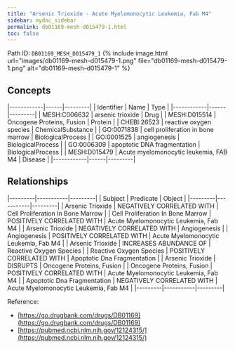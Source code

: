 ```yaml
---
title: "Arsenic Trioxide - Acute Myelomonocytic Leukemia, Fab M4"
sidebar: mydoc_sidebar
permalink: db01169-mesh-d015479-1.html
toc: false 
---
```



Path ID: `DB01169_MESH_D015479_1`
{% include image.html url="images/db01169-mesh-d015479-1.png" file="db01169-mesh-d015479-1.png" alt="db01169-mesh-d015479-1" %}

## Concepts

|------------|------|---------|
| Identifier | Name | Type    |
|------------|------|---------|
| MESH:C006632 | arsenic trioxide | Drug |
| MESH:D015514 | Oncogene Proteins, Fusion | Protein |
| CHEBI:26523 | reactive oxygen species | ChemicalSubstance |
| GO:0071838 | cell proliferation in bone marrow | BiologicalProcess |
| GO:0001525 | angiogenesis | BiologicalProcess |
| GO:0006309 | apoptotic DNA fragmentation | BiologicalProcess |
| MESH:D015479 | Acute myelomonocytic leukemia, FAB M4 | Disease |
|------------|------|---------|

## Relationships

|---------|-----------|---------|
| Subject | Predicate | Object  |
|---------|-----------|---------|
| Arsenic Trioxide | NEGATIVELY CORRELATED WITH | Cell Proliferation In Bone Marrow |
| Cell Proliferation In Bone Marrow | POSITIVELY CORRELATED WITH | Acute Myelomonocytic Leukemia, Fab M4 |
| Arsenic Trioxide | NEGATIVELY CORRELATED WITH | Angiogenesis |
| Angiogenesis | POSITIVELY CORRELATED WITH | Acute Myelomonocytic Leukemia, Fab M4 |
| Arsenic Trioxide | INCREASES ABUNDANCE OF | Reactive Oxygen Species |
| Reactive Oxygen Species | POSITIVELY CORRELATED WITH | Apoptotic Dna Fragmentation |
| Arsenic Trioxide | DISRUPTS | Oncogene Proteins, Fusion |
| Oncogene Proteins, Fusion | POSITIVELY CORRELATED WITH | Acute Myelomonocytic Leukemia, Fab M4 |
| Apoptotic Dna Fragmentation | NEGATIVELY CORRELATED WITH | Acute Myelomonocytic Leukemia, Fab M4 |
|---------|-----------|---------|

Reference: 
  - [https://go.drugbank.com/drugs/DB01169](https://go.drugbank.com/drugs/DB01169)
  - [https://pubmed.ncbi.nlm.nih.gov/12124315/](https://pubmed.ncbi.nlm.nih.gov/12124315/)
